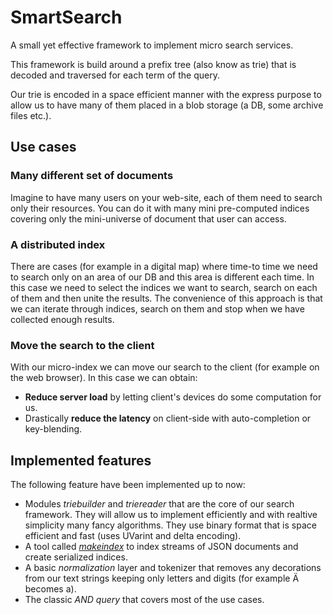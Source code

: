 # SmartSearch

A small yet effective framework to implement micro search services.

This framework is build around a prefix tree (also know as trie) that is 
decoded and traversed for each term of the query.

Our trie is encoded in a space efficient manner with the express purpose to 
allow us to have many of them placed in a blob storage (a DB, some archive
 files etc.).


## Use cases 
 
### Many different set of documents
Imagine to have many users on your web-site, each of them need to search 
only their resources. You can do it with many mini pre-computed indices 
covering only the mini-universe of document that user can access.

### A distributed index
There are cases (for example in a digital map) where time-to time we need to 
search only on an area of our DB and this area is different each time. In 
this case we need to select the indices we want to search, search on each of 
them and then unite the results.
The convenience of this approach is that we can iterate through indices, 
search on them and stop when we have collected enough results.

### Move the search to the client
With our micro-index we can move our search to the client (for example on 
the web browser).
In this case we can obtain:
- **Reduce server load** by letting client's devices do some computation for us.
- Drastically **reduce the latency** on client-side with auto-completion or 
key-blending.


## Implemented features

The following feature have been implemented up to now:
- Modules *triebuilder* and *triereader* that are the core of our search 
framework. They will allow us to implement efficiently and with realtive 
simplicity many fancy algorithms. They use binary format that is space 
efficient and fast (uses UVarint and delta encoding).
- A tool called [*makeindex*](doc/makeindex.md) to index streams of JSON 
documents and create 
serialized indices.
- A basic *normalization* layer and tokenizer that removes any decorations from
 our text strings keeping only letters and digits (for example Ä becomes a).
- The classic *AND query* that covers most of the use cases.
